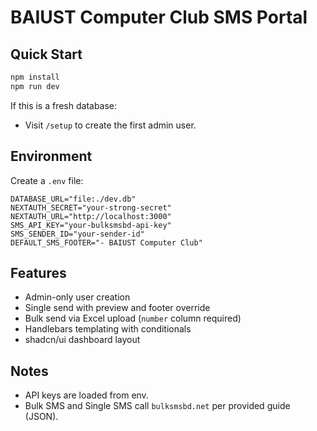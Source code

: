 # BAIUST Computer Club SMS Portal

## Quick Start

```bash
npm install
npm run dev
```

If this is a fresh database:

- Visit `/setup` to create the first admin user.

## Environment

Create a `.env` file:

```
DATABASE_URL="file:./dev.db"
NEXTAUTH_SECRET="your-strong-secret"
NEXTAUTH_URL="http://localhost:3000"
SMS_API_KEY="your-bulksmsbd-api-key"
SMS_SENDER_ID="your-sender-id"
DEFAULT_SMS_FOOTER="- BAIUST Computer Club"
```

## Features

- Admin-only user creation
- Single send with preview and footer override
- Bulk send via Excel upload (`number` column required)
- Handlebars templating with conditionals
- shadcn/ui dashboard layout

## Notes

- API keys are loaded from env.
- Bulk SMS and Single SMS call `bulksmsbd.net` per provided guide (JSON).
